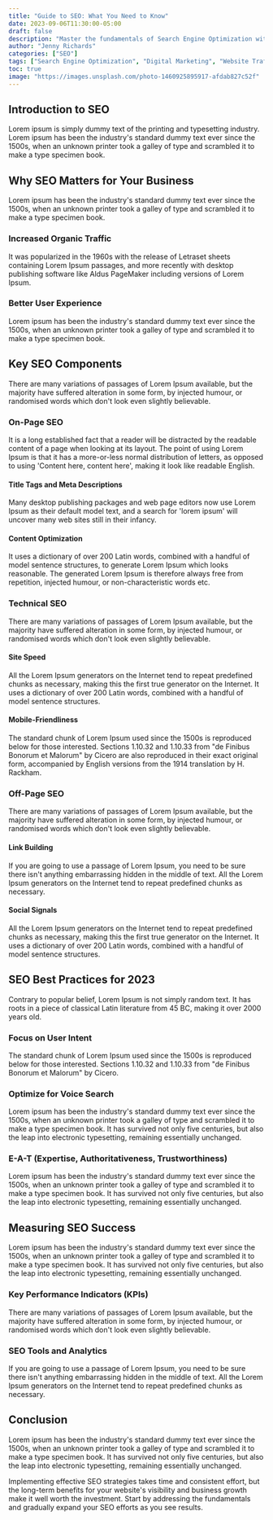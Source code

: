 ```yaml
---
title: "Guide to SEO: What You Need to Know"
date: 2023-09-06T11:30:00-05:00
draft: false
description: "Master the fundamentals of Search Engine Optimization with this comprehensive guide to improve your website's visibility and organic traffic."
author: "Jenny Richards"
categories: ["SEO"]
tags: ["Search Engine Optimization", "Digital Marketing", "Website Traffic"]
toc: true
image: "https://images.unsplash.com/photo-1460925895917-afdab827c52f"
---
```


## Introduction to SEO

Lorem ipsum is simply dummy text of the printing and typesetting industry. Lorem ipsum has been the industry's standard dummy text ever since the 1500s, when an unknown printer took a galley of type and scrambled it to make a type specimen book.

## Why SEO Matters for Your Business

Lorem ipsum has been the industry's standard dummy text ever since the 1500s, when an unknown printer took a galley of type and scrambled it to make a type specimen book.

### Increased Organic Traffic

It was popularized in the 1960s with the release of Letraset sheets containing Lorem Ipsum passages, and more recently with desktop publishing software like Aldus PageMaker including versions of Lorem Ipsum.

### Better User Experience

Lorem ipsum has been the industry's standard dummy text ever since the 1500s, when an unknown printer took a galley of type and scrambled it to make a type specimen book.

## Key SEO Components

There are many variations of passages of Lorem Ipsum available, but the majority have suffered alteration in some form, by injected humour, or randomised words which don't look even slightly believable.

### On-Page SEO

It is a long established fact that a reader will be distracted by the readable content of a page when looking at its layout. The point of using Lorem Ipsum is that it has a more-or-less normal distribution of letters, as opposed to using 'Content here, content here', making it look like readable English.

#### Title Tags and Meta Descriptions

Many desktop publishing packages and web page editors now use Lorem Ipsum as their default model text, and a search for 'lorem ipsum' will uncover many web sites still in their infancy.

#### Content Optimization

It uses a dictionary of over 200 Latin words, combined with a handful of model sentence structures, to generate Lorem Ipsum which looks reasonable. The generated Lorem Ipsum is therefore always free from repetition, injected humour, or non-characteristic words etc.

### Technical SEO

There are many variations of passages of Lorem Ipsum available, but the majority have suffered alteration in some form, by injected humour, or randomised words which don't look even slightly believable.

#### Site Speed

All the Lorem Ipsum generators on the Internet tend to repeat predefined chunks as necessary, making this the first true generator on the Internet. It uses a dictionary of over 200 Latin words, combined with a handful of model sentence structures.

#### Mobile-Friendliness

The standard chunk of Lorem Ipsum used since the 1500s is reproduced below for those interested. Sections 1.10.32 and 1.10.33 from "de Finibus Bonorum et Malorum" by Cicero are also reproduced in their exact original form, accompanied by English versions from the 1914 translation by H. Rackham.

### Off-Page SEO

There are many variations of passages of Lorem Ipsum available, but the majority have suffered alteration in some form, by injected humour, or randomised words which don't look even slightly believable.

#### Link Building

If you are going to use a passage of Lorem Ipsum, you need to be sure there isn't anything embarrassing hidden in the middle of text. All the Lorem Ipsum generators on the Internet tend to repeat predefined chunks as necessary.

#### Social Signals

All the Lorem Ipsum generators on the Internet tend to repeat predefined chunks as necessary, making this the first true generator on the Internet. It uses a dictionary of over 200 Latin words, combined with a handful of model sentence structures.

## SEO Best Practices for 2023

Contrary to popular belief, Lorem Ipsum is not simply random text. It has roots in a piece of classical Latin literature from 45 BC, making it over 2000 years old.

### Focus on User Intent

The standard chunk of Lorem Ipsum used since the 1500s is reproduced below for those interested. Sections 1.10.32 and 1.10.33 from "de Finibus Bonorum et Malorum" by Cicero.

### Optimize for Voice Search

Lorem ipsum has been the industry's standard dummy text ever since the 1500s, when an unknown printer took a galley of type and scrambled it to make a type specimen book. It has survived not only five centuries, but also the leap into electronic typesetting, remaining essentially unchanged.

### E-A-T (Expertise, Authoritativeness, Trustworthiness)

Lorem ipsum has been the industry's standard dummy text ever since the 1500s, when an unknown printer took a galley of type and scrambled it to make a type specimen book. It has survived not only five centuries, but also the leap into electronic typesetting, remaining essentially unchanged.

## Measuring SEO Success

Lorem ipsum has been the industry's standard dummy text ever since the 1500s, when an unknown printer took a galley of type and scrambled it to make a type specimen book. It has survived not only five centuries, but also the leap into electronic typesetting, remaining essentially unchanged.

### Key Performance Indicators (KPIs)

There are many variations of passages of Lorem Ipsum available, but the majority have suffered alteration in some form, by injected humour, or randomised words which don't look even slightly believable.

### SEO Tools and Analytics

If you are going to use a passage of Lorem Ipsum, you need to be sure there isn't anything embarrassing hidden in the middle of text. All the Lorem Ipsum generators on the Internet tend to repeat predefined chunks as necessary.

## Conclusion

Lorem ipsum has been the industry's standard dummy text ever since the 1500s, when an unknown printer took a galley of type and scrambled it to make a type specimen book. It has survived not only five centuries, but also the leap into electronic typesetting, remaining essentially unchanged.

Implementing effective SEO strategies takes time and consistent effort, but the long-term benefits for your website's visibility and business growth make it well worth the investment. Start by addressing the fundamentals and gradually expand your SEO efforts as you see results.
